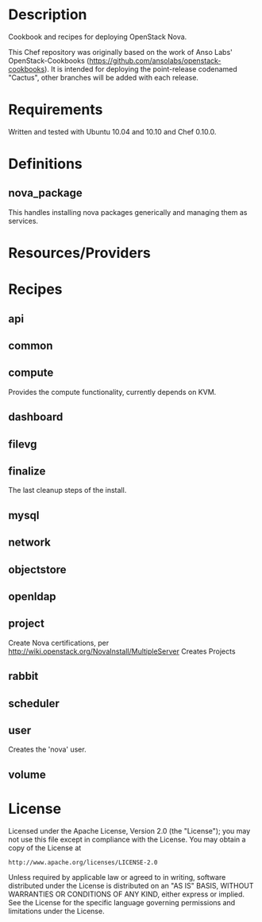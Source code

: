 Description
===========
Cookbook and recipes for deploying OpenStack Nova.

This Chef repository was originally based on the work of Anso Labs' OpenStack-Cookbooks (https://github.com/ansolabs/openstack-cookbooks). It is intended for deploying the point-release codenamed "Cactus", other branches will be added with each release.

Requirements
============
Written and tested with Ubuntu 10.04 and 10.10 and Chef 0.10.0. 

Definitions
===========
nova_package
------------
This handles installing nova packages generically and managing them as services.

Resources/Providers
===================

Recipes
=======
api
---

common
------

compute
-------
Provides the compute functionality, currently depends on KVM.

dashboard
---------

filevg
------

finalize
--------
The last cleanup steps of the install.

mysql
-----

network
-------

objectstore
-----------

openldap
--------

project
-------
Create Nova certifications, per http://wiki.openstack.org/NovaInstall/MultipleServer
Creates Projects


rabbit
------

scheduler
---------

user
----
Creates the 'nova' user.

volume
------

License
=======
Licensed under the Apache License, Version 2.0 (the "License");
you may not use this file except in compliance with the License.
You may obtain a copy of the License at

    http://www.apache.org/licenses/LICENSE-2.0

Unless required by applicable law or agreed to in writing, software
distributed under the License is distributed on an "AS IS" BASIS,
WITHOUT WARRANTIES OR CONDITIONS OF ANY KIND, either express or implied.
See the License for the specific language governing permissions and
limitations under the License.
